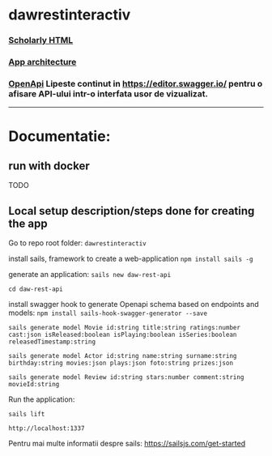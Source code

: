 # dawrestinteractiv

### [Scholarly HTML](https://volosincu.github.io/dawrestinteractiv/) 

### [App architecture](https://github.com/volosincu/dawrestinteractiv/tree/main/docs)

### [OpenApi](https://github.com/volosincu/dawrestinteractiv/blob/main/daw-rest-api/swagger/swagger.json) Lipeste continut in https://editor.swagger.io/ pentru o afisare API-ului intr-o interfata usor de vizualizat.


--------------


# Documentatie: 

## run with docker 
TODO 

## Local setup description/steps done for creating the app 

Go to repo root folder:
`dawrestinteractiv`

install sails, framework to create a web-application
`npm install sails -g`

generate an application:
`sails new daw-rest-api`

`cd daw-rest-api`

install swagger hook to generate Openapi schema based on endpoints and models:
`npm install sails-hook-swagger-generator --save`

```
sails generate model Movie id:string title:string ratings:number cast:json isReleased:boolean isPlaying:boolean isSeries:boolean releasedTimestamp:string

sails generate model Actor id:string name:string surname:string birthday:string movies:json plays:json foto:string prizes:json

sails generate model Review id:string stars:number comment:string movieId:string
```

Run the application:

`sails lift`

`http://localhost:1337`

Pentru mai multe informatii despre sails: https://sailsjs.com/get-started

 
